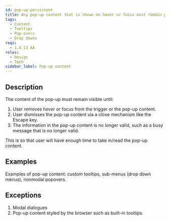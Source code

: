```yaml
---
id: pop-up-persistent
title: Any pop-up content that is shown on hover or focus must remain persistent
tags:
  - Content
  - Tooltips
  - Pop-overs
  - Drop downs
reqs:
  - 1.4.13 AA
roles:
  - Design
  - Tech
sidebar_label: Pop-up content
---
```


## Description

The content of the pop-up must remain visible until:

1. User removes hover or focus from the trigger or the pop-up content.
2. User dismisses the pop-up content via a close mechanism like the Escape key.
3. The information in the pop-up content is no longer valid, such as a busy message that is no longer valid.

This is so that user will have enough time to take in/read the pop-up content.

## Examples

Examples of pop-up content: custom tooltips, sub-menus (drop down menus), nonmodal popovers.

## Exceptions

1. Modal dialogues
2. Pop-up content styled by the browser such as built-in tooltips.
